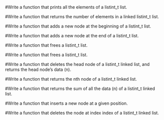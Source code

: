 #Write a function that prints all the elements of a listint_t list.

#Write a function that returns the number of elements in a linked listint_t list.

#Write a function that adds a new node at the beginning of a listint_t list.

#Write a function that adds a new node at the end of a listint_t list.

#Write a function that frees a listint_t list.

#Write a function that frees a listint_t list.

#Write a function that deletes the head node of a listint_t linked list, and returns the head node’s data (n).

#Write a function that returns the nth node of a listint_t linked list.


#Write a function that returns the sum of all the data (n) of a listint_t linked list.


#Write a function that inserts a new node at a given position.

#Write a function that deletes the node at index index of a listint_t linked list.


